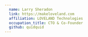 ```yaml
---
  name: Larry Sheradon
  link: https://makeloveland.com
  affiliation: LOVELAND Technologies
  occupation_title: CTO & Co-Founder
  github: quidquid
---
```

